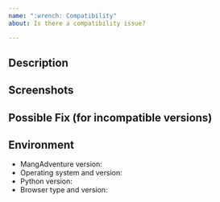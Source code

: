 ```yaml
---
name: ":wrench: Compatibility"
about: Is there a compatibility issue?

---
```


<!-- Only submit a compatibility issue if the compatibility of -->
<!-- your Python or browser version is inaccuretely portrayed in -->
<!-- https://github.com/evangelos-ch/docs/compatibility.md. -->

## Description
<!-- Provide a description of the issue. -->

## Screenshots
<!-- Provide some screenshots that serve as proof of (in)compatibility. -->

## Possible Fix (for incompatible versions)
<!-- Not obligatory, but if you think MangAdventure can be made -->
<!-- compatible with this Python/browser version, please suggest how. -->

## Environment
<!-- Include as many relevant details about your environment as possible. -->
* MangAdventure version:
* Operating system and version:
* Python version: <!-- For Python (in)compatibility reports. -->
* Browser type and version: <!-- For browser (in)compatibility reports. -->
